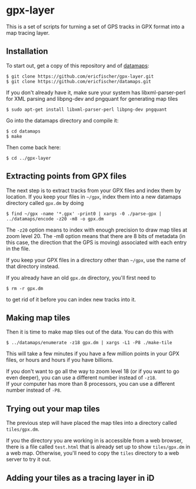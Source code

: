 gpx-layer
=========

This is a set of scripts for turning a set of GPS tracks in GPX format
into a map tracing layer.

Installation
------------

To start out, get a copy of this repository and of
[datamaps](https://github.com/ericfischer/datamaps):

    $ git clone https://github.com/ericfischer/gpx-layer.git
    $ git clone https://github.com/ericfischer/datamaps.git

If you don't already have it, make sure your system has
libxml-parser-perl for XML parsing and libpng-dev and pngquant
for generating map tiles

    $ sudo apt-get install libxml-parser-perl libpng-dev pngquant

Go into the datamaps directory and compile it:

    $ cd datamaps
    $ make

Then come back here:

    $ cd ../gpx-layer

Extracting points from GPX files
--------------------------------

The next step is to extract tracks from your GPX files and index
them by location. If you keep your files in <code>~/gpx</code>,
index them into a new datamaps directory called <code>gpx.dm</code>
by doing

    $ find ~/gpx -name '*.gpx' -print0 | xargs -0 ./parse-gpx | ../datamaps/encode -z20 -m8 -o gpx.dm

The <code>-z20</code> option means to index with enough precision to
draw map tiles at zoom level 20. The </code>-m8</code> option means
that there are 8 bits of metadata (in this case, the direction that
the GPS is moving) associated with each entry in the file.

If you keep your GPX files in a directory other than <code>~/gpx</code>,
use the name of that directory instead.

If you already have an old <code>gpx.dm</code> directory, you'll first need to

    $ rm -r gpx.dm

to get rid of it before you can index new tracks into it.

Making map tiles
----------------

Then it is time to make map tiles out of the data. You can do this with

    $ ../datamaps/enumerate -z18 gpx.dm | xargs -L1 -P8 ./make-tile

This will take a few minutes if you have a few million points in your GPX files,
or hours and hours if you have billions.

If you don't want to go all the way to zoom level 18 (or if you want to go
even deeper), you can use a different number instead of <code>-z18</code>.  
If your computer has more than 8 processors, you can use a different number
instead of <code>-P8</code>.

Trying out your map tiles
-------------------------

The previous step will have placed the map tiles into a directory called
<code>tiles/gpx.dm</code>.

If you the directory you are working in is accessible from a web browser,
there is a file called <code>test.html</code> that is already set up to
show <code>tiles/gpx.dm</code> in a web map. Otherwise, you'll need to
copy the <code>tiles</code> directory to a web server to try it out.

Adding your tiles as a tracing layer in iD
------------------------------------------
